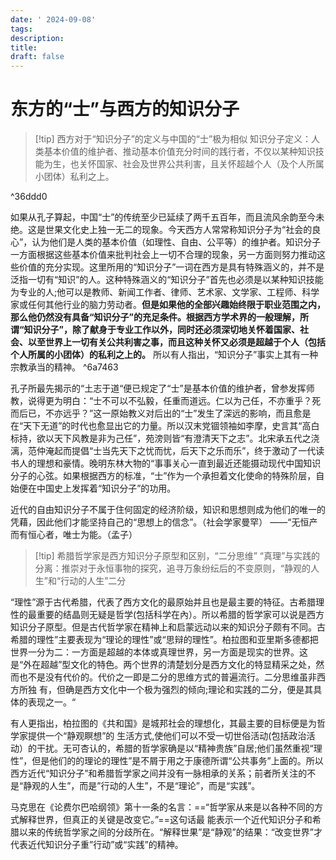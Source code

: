 ```yaml
---
date: ' 2024-09-08'
tags: 
description: 
title: 
draft: false
---
```


# 东方的“士”与西方的知识分子

>[!tip] 西方对于“知识分子”的定义与中国的“士”极为相似
>知识分子定义：人类基本价值的维护者、推动基本价值充分时间的践行者，不仅以某种知识技能为生，也关怀国家、社会及世界公共利害，且关怀超越个人（及个人所属小团体）私利之上。

^36ddd0

如果从孔⼦算起，中国“⼠”的传统⾄少已延续了两千五百年，⽽且流风余韵⾄今未绝。这是世果⽂化史上独⼀⽆⼆的现象。今天西⽅⼈常常称知识分⼦为“社会的良⼼”，认为他们是⼈类的基本价值（如理性、⾃由、公平等）的维护者。知识分⼦⼀⽅⾯根据这些基本价值来批判社会上⼀切不合理的现象，另⼀⽅⾯则努⼒推动这些价值的充分实现。这⾥所⽤的“知识分⼦”⼀词在西⽅是具有特殊涵义的，并不是泛指⼀切有“知识”的⼈。这种特殊涵义的“知识分⼦”⾸先也必须是以某种知识技能为专业的⼈;他可以是教师、新闻⼯作者、律师、艺术家、⽂学家、工程师、科学家或任何其他⾏业的脑⼒劳动者。**但是如果他的全部兴趣始终限于职业范围之内，那么他仍然没有具备“知识分⼦”的充⾜条件。根据⻄⽅学术界的⼀般理解，所谓“知识分⼦”，除了献身于专业⼯作以外，同时还必须深切地关怀着国家、社会、以⾄世界上⼀切有关公共利害之事，⽽且这种关怀⼜必须是超越于个⼈（包括个⼈所属的⼩团体）的私利之上的。** 所以有⼈指出，“知识分⼦”事实上其有⼀种宗教承当的精神。 ^6a7463

孔⼦所最先揭示的“⼟志于道“便已规定了“⼠”是基本价值的维护者，曾参发挥师教，说得更为明⽩：“⼠不可以不弘毅，任重⽽道远。仁以为⼰任，不亦重乎？死⽽后已，不亦远乎？”这⼀原始教义对后出的“⼠”发⽣了深远的影响，⽽且愈是在“天下⽆道”的时代也愈显出它的⼒量。所以汉末党锢领袖如李摩，史言其“⾼⽩标持，欲以天下⻛教是⾮为⼰任”，苑滂则皆“有澄清天下之志”。北宋承五代之浇漓，范仲淹起⽽提倡“⼠当先天下之忧⽽忧，后天下之乐⽽乐”，终于激动了⼀代读书⼈的理想和豪情。晚明东林⼤物的“事事关⼼⼀直到最近还能摄动现代中国知识分⼦的⼼弦。如果根据西⽅的标准，“⼠”作为⼀个承担着⽂化使命的特殊阶层，自始便在中国史上发挥着“知识分⼦”的功⽤。

近代的⾃由知识分⼦不属于住何固定的经济阶级，知识和思想则成为他们的唯⼀的凭藉，因此他们才能坚持⾃⼰的“思想上的信念”。（社会学家曼罕） ——“⽆恒产⽽有恒⼼者，唯士为能。（孟子）


>[!tip] 希腊哲学家是西方知识分子原型和区别，“二分思维”
> “真理”与实践的分离：推崇对于永恒事物的探究，追寻万象纷纭后的不变原则，“静观的人生”和“行动的人生”二分

“理性”源于古代希腊，代表了西⽅⽂化的最原始并且也是最主要的特征。古希腊理性的最重要的结晶则⽆疑是哲学(包括科学在內）。所以希腊的哲学家可以说是西⽅知识分⼦原型。但是古代哲学家在精神上和启蒙远动以来的知识分⼦颇有不同。古希腊的理性”主要表现为“理论的理性”或“思辩的理性”。柏拉图和亚⾥斯多德都把世界⼀分为⼆：⼀⽅⾯是超越的本体或真理世界，另⼀⽅⾯是现实的世界。这是“外在超越”型⽂化的特⾊。两个世界的清楚划分是西方⽂化的特显精采之处，然⽽也不是没有代价的。代价之⼀即是⼆分的思维⽅式的普遍流⾏。⼆分思维虽⾮⻄⽅所独 有，但确是⻄⽅⽂化中⼀个极为强烈的倾向;理论和实践的⼆分，便是其具体的表现之⼀。“


有⼈更指出，柏拉图的《共和国》是城邦社会的理想化，其最主要的⽬标便是为哲学家提供⼀个“静观瞑想”的 ⽣活⽅式,使他们可以不受⼀切世俗活动(包括政治活动）的干扰。⽆可杏认的，希腊的哲学家确是以“精神贵族”⾃居;他们虽然重视“理性”，但是他们的的理论的理性”是不屑于⽤之于康德所谓“公共事务”上⾯的。所以⻄⽅近代“知识分⼦”和希腊哲学家之间并没有⼀脉相承的关系；前者所关注的不是“静观的⼈⽣”，⽽是”⾏动的⼈⽣”，不是“理论”，而是“实践”。


⻢克思在《论费尔巴哈纲领》第⼗⼀条的名⾔：==“哲学家从来是以各种不同的⽅式解释世界，但真正的关键是改变它。”==这句话最 能表示⼀个近代知识分⼦和希腊以来的传统哲学家之间的分歧所在。“解释世果”是“静观”的结果：“改变世界”才代表近代知识分⼦重”⾏动”或“实践”的精神。